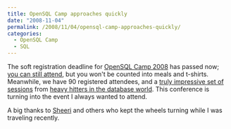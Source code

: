 ```yaml
---
title: OpenSQL Camp approaches quickly
date: "2008-11-04"
permalink: /2008/11/04/opensql-camp-approaches-quickly/
categories:
  - OpenSQL Camp
  - SQL
---
```

The soft registration deadline for [OpenSQL Camp 2008][1] has passed now; [you can still attend][2], but you won't be counted into meals and t-shirts. Meanwhile, we have 90 registered attendees, and a [truly impressive set of sessions][3] from [heavy hitters in the database world][4]. This conference is turning into the event I always wanted to attend.

A big thanks to [Sheeri][5] and others who kept the wheels turning while I was traveling recently.

 [1]: http://www.opensqlcamp.org/index.php?title=Events/2008/
 [2]: http://www.opensqlcamp.org/index.php?title=Events/2008/AttendeeList
 [3]: http://www.opensqlcamp.org/index.php?title=Events/2008/Schedule
 [4]: http://www.opensqlcamp.org/index.php?title=Events/2008/Sessions
 [5]: http://sheeri.com/
